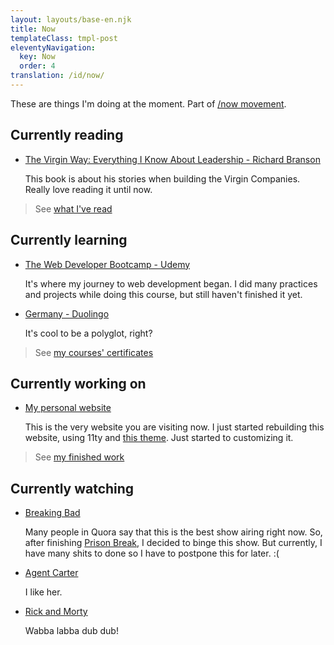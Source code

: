 ```yaml
---
layout: layouts/base-en.njk
title: Now
templateClass: tmpl-post
eleventyNavigation:
  key: Now
  order: 4
translation: /id/now/
---
```


These are things I'm doing at the moment. Part of [/now movement](https://nownownow.com).

## Currently reading

- [The Virgin Way: Everything I Know About Leadership - Richard Branson](https://www.goodreads.com/book/show/22129114-the-virgin-way)

  This book is about his stories when building the Virgin Companies. Really love reading it until now.

> See [what I've read](https://www.goodreads.com/review/list/123404048-muhammad-mufid?shelf=read)

## Currently learning

- [The Web Developer Bootcamp - Udemy](https://www.udemy.com/course/the-web-developer-bootcamp/)

  It's where my journey to web development began. I did many practices and projects while doing this course, but still haven't finished it yet.

- [Germany - Duolingo](https://www.duolingo.com/course/de/en/Learn-German)

  It's cool to be a polyglot, right?

> See [my courses' certificates](https://www.linkedin.com/in/mufidu/)

## Currently working on

- [My personal website](https://mufidu.com)

  This is the very website you are visiting now. I just started rebuilding this website, using 11ty and [this theme](https://github.com/google/eleventy-high-performance-blog). Just started to customizing it.

> See [my finished work](https://mufidu.com/projects)

## Currently watching

- [Breaking Bad](https://www.imdb.com/title/tt0903747/)

  Many people in Quora say that this is the best show airing right now. So, after finishing [Prison Break](https://www.imdb.com/title/tt0455275/), I decided to binge this show. But currently, I have many shits to done so I have to postpone this for later. :(

- [Agent Carter](https://www.imdb.com/title/tt3475734/)

  I like her.

- [Rick and Morty](https://www.imdb.com/title/tt2861424/)

  Wabba labba dub dub!
